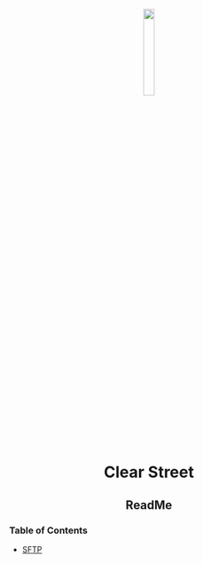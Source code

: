 <div class="center">
<p align="center"><img src="https://user-images.githubusercontent.com/523933/49741959-91a1da00-fc65-11e8-911f-521331f87174.png" align="center" width="20%" height="20%"></p>
  <h1 align="center">Clear Street</h1>
  <p align="center">
  	<h2 align="center">
    	ReadMe
  	</h2>
	</p>
</div>

### Table of Contents
 - [SFTP](https://github.com/clear-street/docs/blob/master/sftp.md)
